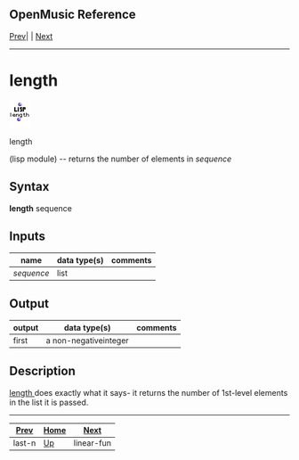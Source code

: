 OpenMusic Reference  
---  
[Prev](last-n)| | [Next](linear-fun)  
  
* * *

# length

![](figures/functions/lisp/length.png)

  
  
length  
  
(lisp module) \-- returns the number of elements in  _sequence_   

## Syntax

   **length**  sequence  

## Inputs

name| data type(s)| comments  
---|---|---  
  _sequence_ |  list|  
  
## Output

output| data type(s)| comments  
---|---|---  
first| a non-negativeinteger|  
  
## Description

[ length ](length) does exactly what it says- it returns the number of
1st-level elements in the list it is passed.

* * *

[Prev](last-n)| [Home](index)| [Next](linear-fun)  
---|---|---  
last-n| [Up](funcref.main)| linear-fun

